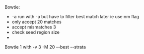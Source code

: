 Bowtie:
 - -a run with -a but have to filter best match later ie use nm flag
 - only accept 20 matches
 - accept mismatches 3
 - check seed region size
 - 

 
 
 
 Bowtie 1 with 
 -v 3 -M 20 --best --strata